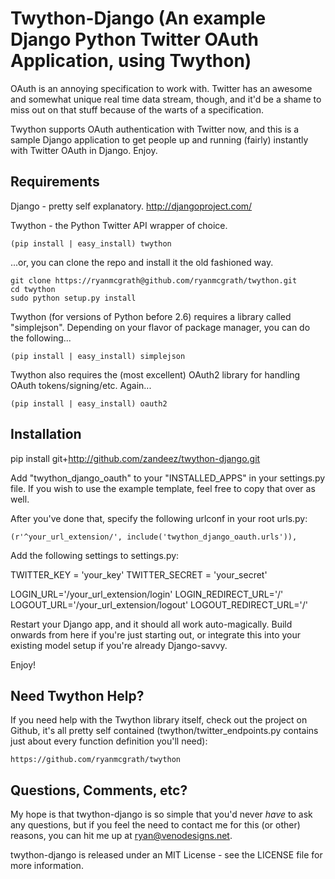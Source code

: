Twython-Django (An example Django Python Twitter OAuth Application, using Twython)
=========================================================================================
OAuth is an annoying specification to work with. Twitter has an awesome and somewhat unique
real time data stream, though, and it'd be a shame to miss out on that stuff because of the warts
of a specification.

Twython supports OAuth authentication with Twitter now, and this is a sample Django application to get
people up and running (fairly) instantly with Twitter OAuth in Django. Enjoy.


Requirements
-----------------------------------------------------------------------------------------------------
Django - pretty self explanatory. http://djangoproject.com/

Twython - the Python Twitter API wrapper of choice.

    (pip install | easy_install) twython

...or, you can clone the repo and install it the old fashioned way.

    git clone https://ryanmcgrath@github.com/ryanmcgrath/twython.git  
    cd twython
    sudo python setup.py install  

Twython (for versions of Python before 2.6) requires a library called
"simplejson". Depending on your flavor of package manager, you can do the following... 

    (pip install | easy_install) simplejson

Twython also requires the (most excellent) OAuth2 library for handling OAuth tokens/signing/etc. Again...

    (pip install | easy_install) oauth2


Installation
-----------------------------------------------------------------------------------------------------

pip install git+http://github.com/zandeez/twython-django.git

Add "twython_django_oauth" to your "INSTALLED_APPS" in your settings.py file. If you wish to use the example
template, feel free to copy that over as well.

After you've done that, specify the following urlconf in your root urls.py:

    (r'^your_url_extension/', include('twython_django_oauth.urls')),
	
Add the following settings to settings.py:

TWITTER_KEY = 'your_key'
TWITTER_SECRET = 'your_secret'

LOGIN_URL='/your_url_extension/login'
LOGIN_REDIRECT_URL='/'
LOGOUT_URL='/your_url_extension/logout'
LOGOUT_REDIRECT_URL='/'

Restart your Django app, and it should all work auto-magically. Build onwards from here if you're
just starting out, or integrate this into your existing model setup if you're already Django-savvy.

Enjoy!


Need Twython Help?
-----------------------------------------------------------------------------------------------------
If you need help with the Twython library itself, check out the project on Github, it's all pretty self
contained (twython/twitter_endpoints.py contains just about every function definition you'll need):

    https://github.com/ryanmcgrath/twython

Questions, Comments, etc?
-----------------------------------------------------------------------------------------------------
My hope is that twython-django is so simple that you'd never *have* to ask any questions, but if
you feel the need to contact me for this (or other) reasons, you can hit me up 
at ryan@venodesigns.net.

twython-django is released under an MIT License - see the LICENSE file for more information.
